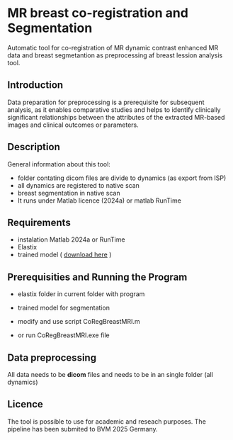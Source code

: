 # MR breast co-registration and Segmentation
Automatic tool for co-registration of MR dynamic contrast enhanced MR data and breast segmetantion as preprocessing af breast lession analysis tool.

## Introduction
Data preparation for preprocessing is a prerequisite for subsequent analysis, as it enables comparative studies and helps to identify clinically significant relationships between the attributes of the extracted MR-based images and clinical outcomes or parameters.

## Description
General information about this tool:
* folder contating dicom files are divide to dynamics (as export from ISP)
* all dynamics are registered to native scan
* breast segmentation in native scan
* It runs under Matlab licence (2024a) or matlab RunTime

## Requirements
* instalation Matlab 2024a or RunTime
* Elastix
* trained model ( [download here](https://drive.google.com/file/d/1cU1XA0Zj4nbSxnJg43WyU3u7xs6G05Eq/view?usp=drive_link) )

## Prerequisities and Running the Program 
* elastix folder in current folder with program
* trained model for segmentation

* modify and use script CoRegBreastMRI.m
* or run CoRegBreastMRI.exe file

## Data preprocessing
All data needs to be **dicom** files and needs to be in an single folder (all dynamics)

## Licence
The tool is possible to use for academic and reseach purposes. 
The pipeline has been submited to BVM 2025 Germany.